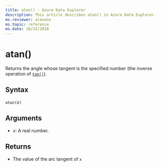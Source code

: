 ```yaml
---
title: atan() - Azure Data Explorer
description: This article describes atan() in Azure Data Explorer.
ms.reviewer: alexans
ms.topic: reference
ms.date: 10/23/2018
---
```

# atan()

Returns the angle whose tangent is the specified number (the inverse operation of [`tan()`](tanfunction.md)).

## Syntax

`atan(`*x*`)`

## Arguments

* *x*: A real number.

## Returns

* The value of the arc tangent of `x`
